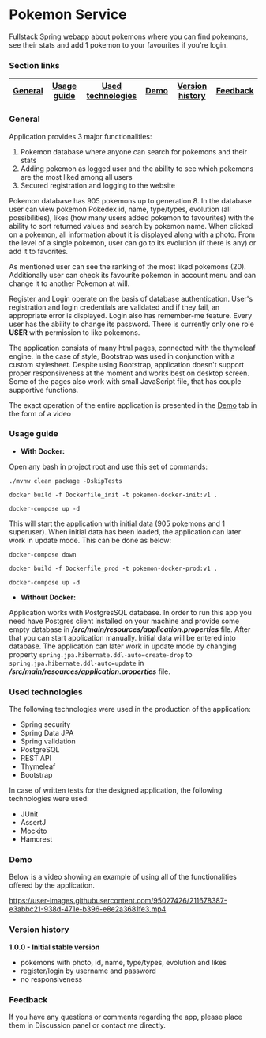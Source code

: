 # Pokemon Service
Fullstack Spring webapp about pokemons where you can find pokemons, see their stats and add 1 pokemon to your favourites if you're login.

### Section links

|[General](#general)|[Usage guide](#usage-guide)|[Used technologies](#used-technologies)|[Demo](#demo)|[Version history](#version-history)|[Feedback](#feedback)|
|:-----------------:|:-------------------------:|:-------------------------------------:|:-----------:|:---------------------------------:|:-------------------:|

### General
Application provides 3 major functionalities:
  1. Pokemon database where anyone can search for pokemons and their stats
  2. Adding pokemon as logged user and the ability to see which pokemons are the most liked among all users
  3. Secured registration and logging to the website
  
Pokemon database has 905 pokemons up to generation 8. In the database user can view pokemon Pokedex id, name, type/types, evolution (all possibilities), likes (how many users added pokemon to favourites) with the ability to sort returned values and search by pokemon name. When clicked on a pokemon, all information about it is displayed along with a photo. From the level of a single pokemon, user can go to its evolution (if there is any) or add it to favorites.

As mentioned user can see the ranking of the most liked pokemons (20). Additionally user can check its favourite pokemon in account menu and can change it to another Pokemon at will.

Register and Login operate on the basis of database authentication. User's registration and login credentials are validated and if they fail, an appropriate error is displayed. Login also has remember-me feature. Every user has the ability to change its password. There is currently only one role **USER** with permission to like pokemons.

The application consists of many html pages, connected with the thymeleaf engine. In the case of style, Bootstrap was used in conjunction with a custom stylesheet. Despite using Bootstrap, application doesn't support proper responsiveness at the moment and works best on desktop screen. Some of the pages also work with small JavaScript file, that has couple supportive functions.

The exact operation of the entire application is presented in the [Demo](#demo) tab in the form of a video

### Usage guide

- **With Docker:** 

Open any bash in project root and use this set of commands:

```./mvnw clean package -DskipTests```

```docker build -f Dockerfile_init -t pokemon-docker-init:v1 .```

```docker-compose up -d```

This will start the application with initial data (905 pokemons and 1 superuser). When initial data has been loaded, the application can later work in update mode. This can be done as below:

```docker-compose down```

```docker build -f Dockerfile_prod -t pokemon-docker-prod:v1 .```

```docker-compose up -d```

- **Without Docker:**

Application works with PostgresSQL database. In order to run this app you need have Postgres client installed on your machine and provide some empty database in ***/src/main/resources/application.properties*** file. After that you can start application manually. Initial data will be entered into database. The application can later work in update mode by changing property `spring.jpa.hibernate.ddl-auto=create-drop` to `spring.jpa.hibernate.ddl-auto=update` in ***/src/main/resources/application.properties*** file.

### Used technologies
The following technologies were used in the production of the application:
  - Spring security
  - Spring Data JPA
  - Spring validation
  - PostgreSQL
  - REST API
  - Thymeleaf
  - Bootstrap
  
In case of written tests for the designed application, the following technologies were used:
  - JUnit
  - AssertJ
  - Mockito
  - Hamcrest
  
### Demo
Below is a video showing an example of using all of the functionalities offered by the application.

https://user-images.githubusercontent.com/95027426/211678387-e3abbc21-938d-471e-b396-e8e2a3681fe3.mp4

### Version history
**1.0.0 - Initial stable version**

- pokemons with photo, id, name, type/types, evolution and likes
- register/login by username and password
- no responsiveness

### Feedback
If you have any questions or comments regarding the app, please place them in Discussion panel or contact me directly.

